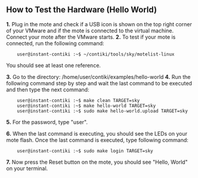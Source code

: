 How to Test the Hardware (Hello World)
-

**1.** Plug in the mote and check if a USB icon is shown on the top right corner of your VMware and if the mote is connected to the virtual machine. Connect your mote after the VMware starts.
**2.** To test if your mote is connected, run the following command:
		
		user@instant-contiki :~$ ~/contiki/tools/sky/motelist-linux

You should see at least one reference.

**3.** Go to the directory: /home/user/contiki/examples/hello-world
**4.** Run the following command step by step and wait the last command to be executed and then type the next command:

		user@instant-contiki :~$ make clean TARGET=sky
		user@instant-contiki :~$ make hello-world TARGET=sky
		user@instant-contiki :~$ sudo make hello-world.upload TARGET=sky
**5.** For the password, type "user". 

**6.** When the last command is executing, you should see the LEDs on your mote flash. Once the last command is executed, type following command:
			
		user@instant-contiki :~$ sudo make login TARGET=sky

**7.** Now press the Reset button on the mote, you should see "Hello, World" on your terminal. 
